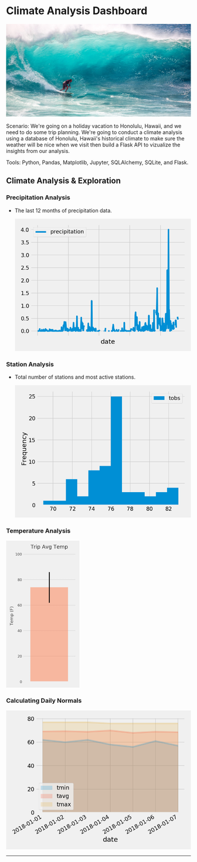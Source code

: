 # Climate Analysis Dashboard

![surfs-up.jpeg](Images/surfs-up.jpeg)

Scenario: We're going on a holiday vacation to Honolulu, Hawaii, and we need to do some trip planning. We're going to conduct a climate analysis using a database of Honolulu, Hawaii's historical climate to make sure the weather will be nice when we visit then build a Flask API to vizualize the insights from our analysis.

Tools: Python, Pandas, Matplotlib, Jupyter, SQLAlchemy, SQLite, and Flask.

## Climate Analysis & Exploration

### Precipitation Analysis

* The last 12 months of precipitation data.

  ![precipitation](Images/precipitation.png)


### Station Analysis

* Total number of stations and most active stations.

  ![station-histogram](Images/station-histogram.png)

### Temperature Analysis

![temperature](Images/temperature.png)

### Calculating Daily Normals

![daily-normals](Images/daily-normals.png)

- - -
